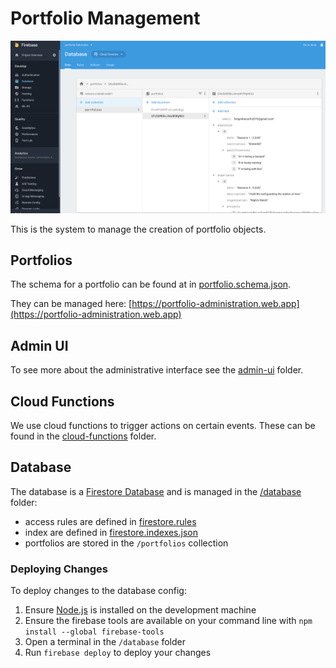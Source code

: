 # Portfolio Management

![preview](/.project/assets/database_20-05-19.png)

This is the system to manage the creation of portfolio objects.

## Portfolios
The schema for a portfolio can be found at in [portfolio.schema.json](/portfolio-management/portfolio.schema.json).

They can be managed here: [https://portfolio-administration.web.app](https://portfolio-administration.web.app)

## Admin UI
To see more about the administrative interface see the [admin-ui](/portfolio-management/admin-ui) folder.

## Cloud Functions
We use cloud functions to trigger actions on certain events. These can be found in the [cloud-functions](/portfolio-management/cloud-functions) folder.

## Database
The database is a [Firestore Database](https://firebase.google.com/docs/firestore) and is managed in the [/database](/portfolio-management/database/) folder:
- access rules are defined in [firestore.rules](/portfolio-management/database/firestore.rules)
- index are defined in [firestore.indexes.json](/portfolio-management/database/firestore.indexes.json)
- portfolios are stored in the `/portfolios` collection

### Deploying Changes
To deploy changes to the database config:
1. Ensure [Node.js](https://nodejs.org) is installed on the development machine
2. Ensure the firebase tools are available on your command line with `npm install --global firebase-tools`
3. Open a terminal in the `/database` folder
4. Run `firebase deploy` to deploy your changes
